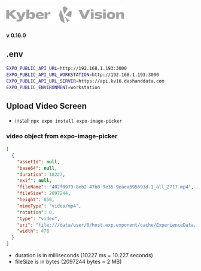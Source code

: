 ![Kyber Vision Mobile Logo](./assets/images/kyberVisionLogo01.png)

#### v 0.16.0

## .env

```bash
EXPO_PUBLIC_API_URL=http://192.168.1.193:3000
EXPO_PUBLIC_API_URL_WORKSTATION=http://192.168.1.193:3000
EXPO_PUBLIC_API_URL_SERVER=https://api.kv16.dashanddata.com
EXPO_PUBLIC_ENVIRONMENT=workstation
```

## Upload Video Screen

- install `npx expo install expo-image-picker`

### video object from expo-image-picker

```json
[
  {
    "assetId": null,
    "base64": null,
    "duration": 10227,
    "exif": null,
    "fileName": "402f0979-8eb2-47b0-9e35-9eaea695693d-1_all_2717.mp4",
    "fileSize": 2097244,
    "height": 850,
    "mimeType": "video/mp4",
    "rotation": 0,
    "type": "video",
    "uri": "file:///data/user/0/host.exp.exponent/cache/ExperienceData/%2540costa-rica%252Fkyber-vision-mobile-16/ImagePicker/239b138b-1734-4528-b1f9-9dd9c3eaf7ee.mp4",
    "width": 478
  }
]
```

- duration is in milliseconds (10227 ms = 10.227 seconds)
- fileSize is in bytes (2097244 bytes = 2 MB)
